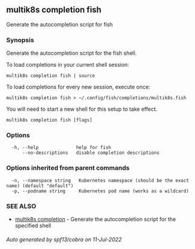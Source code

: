 ## multik8s completion fish

Generate the autocompletion script for fish

### Synopsis

Generate the autocompletion script for the fish shell.

To load completions in your current shell session:

	multik8s completion fish | source

To load completions for every new session, execute once:

	multik8s completion fish > ~/.config/fish/completions/multik8s.fish

You will need to start a new shell for this setup to take effect.


```
multik8s completion fish [flags]
```

### Options

```
  -h, --help              help for fish
      --no-descriptions   disable completion descriptions
```

### Options inherited from parent commands

```
  -n, --namespace string   Kubernetes namespace (should be the exact name) (default "default")
  -p, --podname string     Kubernetes pod name (works as a wildcard)
```

### SEE ALSO

* [multik8s completion](multik8s_completion.md)	 - Generate the autocompletion script for the specified shell

###### Auto generated by spf13/cobra on 11-Jul-2022
